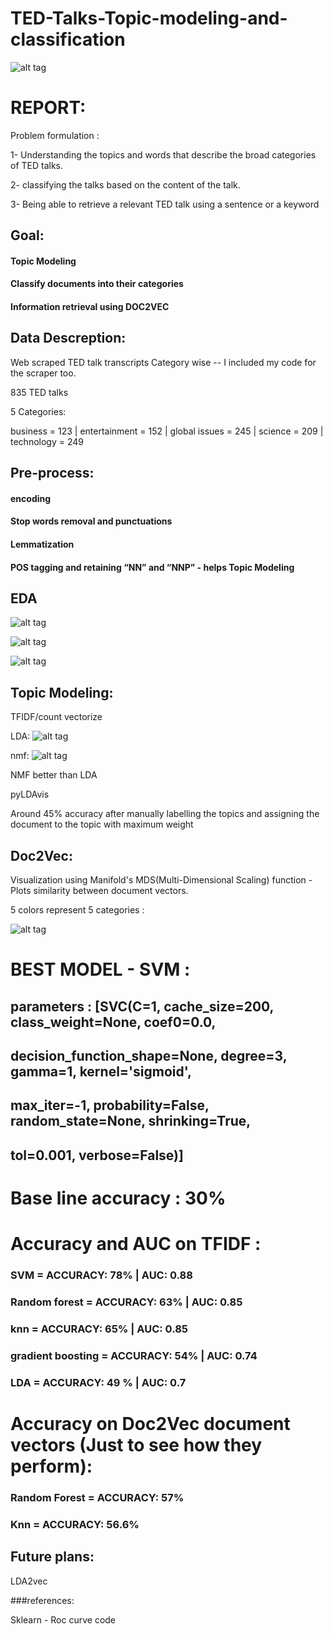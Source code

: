 # TED-Talks-Topic-modeling-and-classification

![alt tag](images/img.png)

# REPORT:

Problem formulation :

1- Understanding the topics and words that describe the broad categories of TED talks.

2- classifying the talks based on the content of the talk.

3- Being able to retrieve a relevant TED talk using a sentence or a keyword



## Goal:

#### Topic Modeling 

#### Classify documents into their categories

#### Information retrieval using DOC2VEC

## Data Descreption:

Web scraped TED talk transcripts Category wise  -- I included my code for the scraper too.

835 TED talks 

5 Categories: 

business = 123 |
entertainment = 152 |
global issues = 245 |
science = 209 |
technology = 249

## Pre-process:

#### encoding

#### Stop words removal and punctuations

#### Lemmatization

#### POS tagging and retaining “NN” and “NNP” -  helps Topic Modeling

## EDA

![alt tag](images/eda_1.png)

![alt tag](images/eda_2.png)

![alt tag](images/eda_wc.png)

## Topic Modeling:
TFIDF/count vectorize 

LDA:
![alt tag](images/LDA_clusters.png)

nmf:
![alt tag](images/NMF_clusters.png)

NMF better than LDA

pyLDAvis

Around 45% accuracy after manually labelling the topics and assigning the document to the topic with maximum weight 

## Doc2Vec:

Visualization using Manifold's MDS(Multi-Dimensional Scaling) function - Plots similarity between document vectors.

5 colors represent 5 categories :

![alt tag](images/doc2vec.png)

# BEST MODEL - SVM : 
## parameters : [SVC(C=1, cache_size=200, class_weight=None, coef0=0.0,
## decision_function_shape=None, degree=3, gamma=1, kernel='sigmoid',
## max_iter=-1, probability=False, random_state=None, shrinking=True,
##  tol=0.001, verbose=False)]

# Base line accuracy : 30%

# Accuracy and AUC on TFIDF :

### SVM = ACCURACY: 78% | AUC: 0.88

### Random forest = ACCURACY: 63% | AUC: 0.85

### knn = ACCURACY: 65% | AUC: 0.85

### gradient boosting = ACCURACY: 54% | AUC: 0.74

### LDA = ACCURACY: 49 % | AUC: 0.7 

# Accuracy on Doc2Vec document vectors (Just to see how they perform):

### Random Forest =  ACCURACY: 57%

### Knn = ACCURACY: 56.6%

## Future plans:

LDA2vec



###references: 

Sklearn  - Roc curve code



